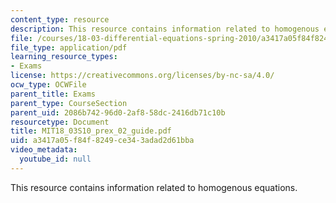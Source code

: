```yaml
---
content_type: resource
description: This resource contains information related to homogenous equations.
file: /courses/18-03-differential-equations-spring-2010/a3417a05f84f8249ce343adad2d61bba_MIT18_03S10_prex_02_guide.pdf
file_type: application/pdf
learning_resource_types:
- Exams
license: https://creativecommons.org/licenses/by-nc-sa/4.0/
ocw_type: OCWFile
parent_title: Exams
parent_type: CourseSection
parent_uid: 2086b742-96d0-2af8-58dc-2416db71c10b
resourcetype: Document
title: MIT18_03S10_prex_02_guide.pdf
uid: a3417a05-f84f-8249-ce34-3adad2d61bba
video_metadata:
  youtube_id: null
---
```

This resource contains information related to homogenous equations.